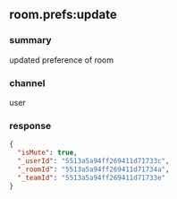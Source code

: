 ## room.prefs:update

### summary
updated preference of room

### channel
user

### response
```json
{
  "isMute": true,
  "_userId": "5513a5a94ff269411d71733c",
  "_roomId": "5513a5a94ff269411d71734a",
  "_teamId": "5513a5a94ff269411d71733e"
}
```
